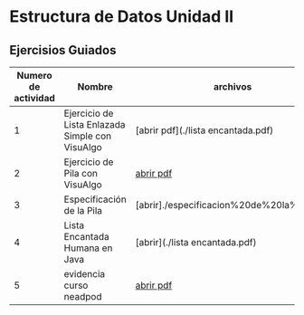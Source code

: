 # Estructura de Datos Unidad II

## Ejercisios Guiados

| Numero de actividad | Nombre | archivos |
|--------|------|--------------------------|
| 1    |Ejercicio de Lista Enlazada Simple con VisuAlgo  | [abrir pdf](./lista encantada.pdf) |
| 2   | Ejercicio de Pila con VisuAlgo | [abrir pdf](./pilas.pdf) |
| 3    |Especificación de la Pila| [abrir]./especificacion%20de%20la%20pilas |
| 4    |Lista Encantada Humana en Java| [abrir](./lista encantada.pdf)|
| 5 | evidencia curso neadpod| [abrir pdf](./nearpod.pdf) |
